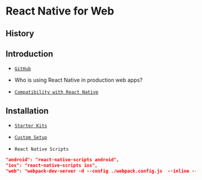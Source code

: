 # React Native for Web

## History

## Introduction

- [`GitHub`](https://github.com/necolas/react-native-web#react-native-for-web)

- Who is using React Native in production web apps?

- [`Compatibility with React Native`](https://github.com/necolas/react-native-web#compatibility-with-react-native)

## Installation

- [`Starter Kits`](https://github.com/necolas/react-native-web/blob/master/packages/website/guides/getting-started.md#starter-kits)

- [`Custom Setup`](https://github.com/necolas/react-native-web/blob/master/packages/website/guides/getting-started.md#configuring-a-module-bundler)

- `React Native Scripts`

```json
"android": "react-native-scripts android",
"ios": "react-native-scripts ios",
"web": "webpack-dev-server -d --config ./webpack.config.js  --inline --hot --colors --content-base public/ --history-api-fallback",
```
